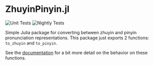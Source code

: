 # ZhuyinPinyin.jl
![Unit Tests](https://github.com/tmthyln/ZhuyinPinyin.jl/workflows/Unit%20Tests/badge.svg)
![Nightly Tests](https://github.com/tmthyln/ZhuyinPinyin.jl/workflows/Nightly%20Tests/badge.svg)

Simple Julia package for converting between zhuyin and pinyin pronunciation representations. This package just exports 2 functions: `to_zhuyin` and `to_pinyin`.

See the [documentation](https://tmthyln.github.io/ZhuyinPinyin.jl/latest/) for a bit more detail on the behavior on these functions.
